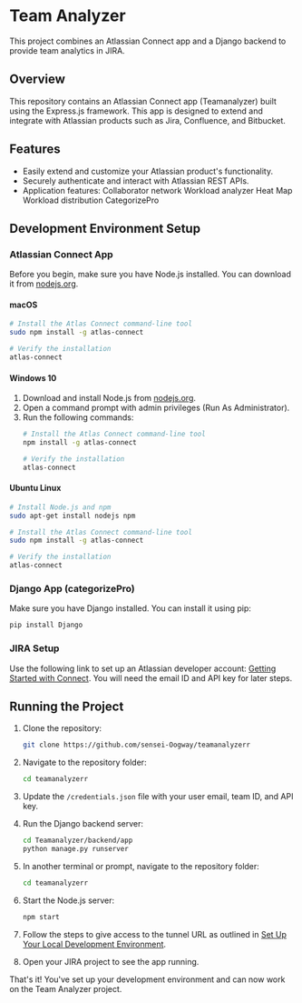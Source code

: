 # Team Analyzer

This project combines an Atlassian Connect app and a Django backend to provide team analytics in JIRA.

## Overview

This repository contains an Atlassian Connect app (Teamanalyzer) built using the Express.js framework. This app is designed to extend and integrate with Atlassian products such as Jira, Confluence, and Bitbucket.

## Features

- Easily extend and customize your Atlassian product's functionality.
- Securely authenticate and interact with Atlassian REST APIs.
- Application features:
    Collaborator network
    Workload analyzer
        Heat Map
        Workload distribution
    CategorizePro

## Development Environment Setup

### Atlassian Connect App
Before you begin, make sure you have Node.js installed. You can download it from [nodejs.org](https://nodejs.org/).

#### macOS
```bash
# Install the Atlas Connect command-line tool
sudo npm install -g atlas-connect

# Verify the installation
atlas-connect
```

#### Windows 10
1. Download and install Node.js from [nodejs.org](https://nodejs.org/).
2. Open a command prompt with admin privileges (Run As Administrator).
3. Run the following commands:
   ```bash
   # Install the Atlas Connect command-line tool
   npm install -g atlas-connect

   # Verify the installation
   atlas-connect
   ```

#### Ubuntu Linux
```bash
# Install Node.js and npm
sudo apt-get install nodejs npm

# Install the Atlas Connect command-line tool
sudo npm install -g atlas-connect

# Verify the installation
atlas-connect
```

### Django App (categorizePro)
Make sure you have Django installed. You can install it using pip:
```bash
pip install Django
```

### JIRA Setup
Use the following link to set up an Atlassian developer account: [Getting Started with Connect](https://developer.atlassian.com/cloud/jira/platform/getting-started-with-connect/#step-2--get-a-cloud-development-site).
You will need the email ID and API key for later steps.

## Running the Project

1. Clone the repository:
   ```bash
   git clone https://github.com/sensei-Oogway/teamanalyzerr
   ```

2. Navigate to the repository folder:
   ```bash
   cd teamanalyzerr
   ```

3. Update the `/credentials.json` file with your user email, team ID, and API key.

4. Run the Django backend server:
   ```bash
   cd Teamanalyzer/backend/app
   python manage.py runserver
   ```

5. In another terminal or prompt, navigate to the repository folder:
   ```bash
   cd teamanalyzerr
   ```

6. Start the Node.js server:
   ```bash
   npm start
   ```

7. Follow the steps to give access to the tunnel URL as outlined in [Set Up Your Local Development Environment](https://developer.atlassian.com/cloud/jira/platform/getting-started-with-connect/#step-4--set-up-your-local-development-environment).

8. Open your JIRA project to see the app running.

That's it! You've set up your development environment and can now work on the Team Analyzer project.